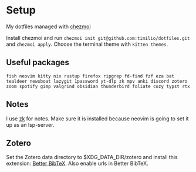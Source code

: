 # Setup

My dotfiles managed with [chezmoi](https://www.chezmoi.io)

Install chezmoi and run `chezmoi init git@github.com:timilio/dotfiles.git` and
`chezmoi apply`. Choose the terminal theme with `kitten themes`.

## Useful packages

`fish neovim kitty nix rustup firefox ripgrep fd-find fzf eza bat tealdeer
newsboat lazygit 1password yt-dlp zk mpv anki discord zotero zoom spotify gimp
valgrind obsidian thunderbird foliate cozy typst rtx`

## Notes

I use [zk](https://github.com/mickael-menu/zk) for notes. Make sure it is
installed because neovim is going to set it up as an lsp-server.

## Zotero

Set the Zotero data directory to $XDG_DATA_DIR/zotero and install this
extension: [Better BibTeX](https://github.com/retorquere/zotero-better-bibtex).
Also enable urls in Better BibTeX.
